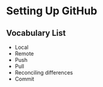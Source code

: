 # Setting Up GitHub

## Vocabulary List
- Local
- Remote
- Push
- Pull
- Reconciling differences
- Commit